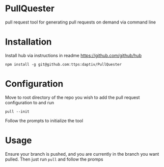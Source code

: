 PullQuester
===========

pull request tool for generating pull requests on demand via command line

Installation
============

Install hub via instructions in readme https://github.com/github/hub

```
npm install -g git@github.com:ttps:daptiv/PullQuester
```

Configuration
=============

Move to root directory of the repo you wish to add the pull request configuration to and run

```
pull --init
```
  
Follow the prompts to initialize the tool

Usage
=====

Ensure your branch is pushed, and you are currently in the branch you want pulled. 
Then just run `pull` and follow the promps
